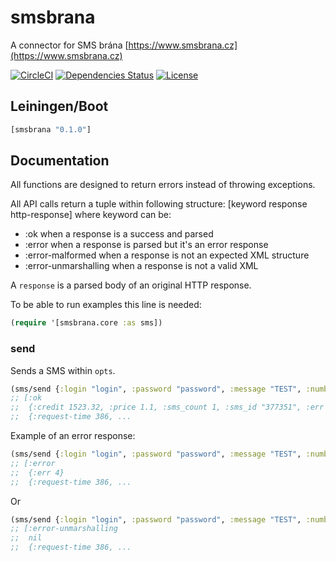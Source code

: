smsbrana
========

A connector for SMS brána [https://www.smsbrana.cz](https://www.smsbrana.cz)

[![CircleCI](https://circleci.com/gh/druids/smsbrana.svg?style=svg)](https://circleci.com/gh/druids/smsbrana)
[![Dependencies Status](https://jarkeeper.com/druids/smsbrana/status.png)](https://jarkeeper.com/druids/smsbrana)
[![License](https://img.shields.io/badge/MIT-Clause-blue.svg)](https://opensource.org/licenses/MIT)


Leiningen/Boot
--------------

```clojure
[smsbrana "0.1.0"]
```


Documentation
-------------

All functions are designed to return errors instead of throwing exceptions.

All API calls return a tuple within following structure: [keyword response http-response] where keyword can be:
- :ok when a response is a success and parsed
- :error when a response is parsed but it's an error response
- :error-malformed when a response is not an expected XML structure
- :error-unmarshalling when a response is not a valid XML

A `response` is a parsed body of an original HTTP response.

To be able to run examples this line is needed:

```clojure
(require '[smsbrana.core :as sms])
```

### send

Sends a SMS within `opts`.

```clojure
(sms/send {:login "login", :password "password", :message "TEST", :number "+420777666555"})
;; [:ok
;;  {:credit 1523.32, :price 1.1, :sms_count 1, :sms_id "377351", :err 0}
;;  {:request-time 386, ...
```

Example of an error response:

```clojure
(sms/send {:login "login", :password "password", :message "TEST", :number "+420777666555"})
;; [:error
;;  {:err 4}
;;  {:request-time 386, ...
```

Or

```clojure
(sms/send {:login "login", :password "password", :message "TEST", :number "+420777666555"})
;; [:error-unmarshalling
;;  nil
;;  {:request-time 386, ...
```
